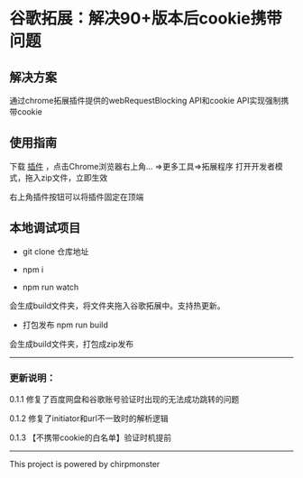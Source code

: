 
# 谷歌拓展：解决90+版本后cookie携带问题

## 解决方案

通过chrome拓展插件提供的webRequestBlocking API和cookie API实现强制携带cookie

## 使用指南

下载 [插件](https://github.com/chirpmonster/chrome-cookie-extence/raw/master/cookie%E9%97%AE%E9%A2%98%E6%8F%92%E4%BB%B6.zip) ，点击Chrome浏览器右上角… =>更多工具=>拓展程序
打开开发者模式，拖入zip文件，立即生效

右上角插件按钮可以将插件固定在顶端

## 本地调试项目
- git clone 仓库地址

- npm i

- npm run watch

会生成build文件夹，将文件夹拖入谷歌拓展中。支持热更新。

- 打包发布
npm run build

会生成build文件夹，打包成zip发布

---

### 更新说明：

0.1.1 修复了百度网盘和谷歌账号验证时出现的无法成功跳转的问题

0.1.2 修复了initiator和url不一致时的解析逻辑

0.1.3 【不携带cookie的白名单】验证时机提前

---

This project is powered by chirpmonster

